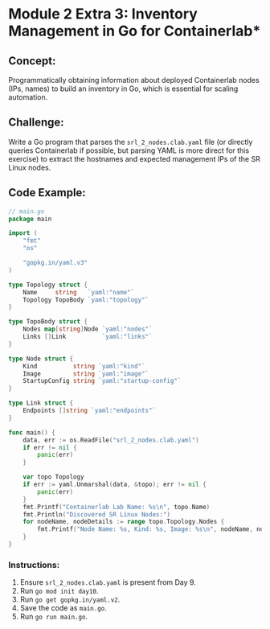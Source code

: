 # **Module 2 Extra 3: Inventory Management in Go for Containerlab***

## **Concept:** 
Programmatically obtaining information about deployed Containerlab nodes (IPs, names) to build an inventory in Go, which is essential for scaling automation.

## **Challenge:** 
Write a Go program that parses the `srl_2_nodes.clab.yaml` file (or directly queries Containerlab if possible, but parsing YAML is more direct for this exercise) to extract the hostnames and expected management IPs of the SR Linux nodes.

## **Code Example:**
```go
// main.go
package main

import (
	"fmt"
	"os"

	"gopkg.in/yaml.v3"
)

type Topology struct {
	Name     string   `yaml:"name"`
	Topology TopoBody `yaml:"topology"`
}

type TopoBody struct {
	Nodes map[string]Node `yaml:"nodes"`
	Links []Link          `yaml:"links"`
}

type Node struct {
	Kind          string `yaml:"kind"`
	Image         string `yaml:"image"`
	StartupConfig string `yaml:"startup-config"`
}

type Link struct {
	Endpoints []string `yaml:"endpoints"`
}

func main() {
	data, err := os.ReadFile("srl_2_nodes.clab.yaml")
	if err != nil {
		panic(err)
	}

	var topo Topology
	if err := yaml.Unmarshal(data, &topo); err != nil {
		panic(err)
	}
	fmt.Printf("Containerlab Lab Name: %s\n", topo.Name)
	fmt.Println("Discovered SR Linux Nodes:")
	for nodeName, nodeDetails := range topo.Topology.Nodes {
		fmt.Printf("Node Name: %s, Kind: %s, Image: %s\n", nodeName, nodeDetails.Kind, nodeDetails.Image)
	}
}
```

### **Instructions:**
1.  Ensure `srl_2_nodes.clab.yaml` is present from Day 9.
2.  Run `go mod init day10`.
3.  Run `go get gopkg.in/yaml.v2`.
4.  Save the code as `main.go`.
5.  Run `go run main.go`.